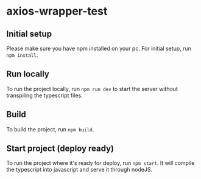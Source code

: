 # axios-wrapper-test

## Initial setup
Please make sure you have npm installed on your pc.
For initial setup, run `npm install`.

## Run locally
To run the project locally, run `npm run dev` to start the server without transpiling the typescript files.

## Build
To build the project, run `npm build`.

## Start project (deploy ready)
To run the project where it's ready for deploy, run `npm start`. It will compile the typescript into javascript and serve it through nodeJS.
